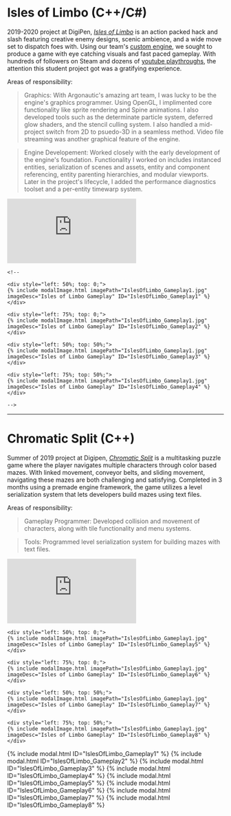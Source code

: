 # Isles of Limbo (C++/C#)

2019-2020 project at DigiPen, [_Isles of Limbo_](https://store.steampowered.com/app/1389260/Isles_of_Limbo/) is an action packed hack and slash featuring creative enemy designs, scenic ambience, and a wide move set to dispatch foes with. Using our team's [custom engine](), we sought to produce a game with eye catching visuals and fast paced gameplay. With hundreds of followers on Steam and dozens of [youtube playthroughs](https://www.youtube.com/results?search_query=isles+of+limbo), the attention this student project got was a gratifying experience.

Areas of responsibility:

> Graphics: With Argonautic's amazing art team, I was lucky to be the engine's graphics programmer. Using OpenGL, I implimented core functionality like sprite rendering and Spine animations. I also developed tools such as the determinate particle system, deferred glow shaders, and the stencil culling system. I also handled a mid-project switch from 2D to psuedo-3D in a seamless method. Video file streaming was another graphical feature of the engine.

> Engine Developement: Worked closely with the early development of the engine's foundation. Functionality I worked on includes instanced entities, serialization of scenes and assets, entity and component referencing, entity parenting hierarchies, and modular viewports. Later in the project's lifecycle, I added the performance diagnostics toolset and a per-entity timewarp system.

<div class="aspect-ratio">
    <iframe src="https://www.youtube.com/embed/qTxM9mSe6K4" 
        frameborder="0" 
        allowfullscreen>
    </iframe>
  
    <!--

    <div style="left: 50%; top: 0;">
    {% include modalImage.html imagePath="IslesOfLimbo_Gameplay1.jpg" imageDesc="Isles of Limbo Gameplay" ID="IslesOfLimbo_Gameplay1" %}
    </div>

    <div style="left: 75%; top: 0;">
    {% include modalImage.html imagePath="IslesOfLimbo_Gameplay1.jpg" imageDesc="Isles of Limbo Gameplay" ID="IslesOfLimbo_Gameplay2" %}
    </div>

    <div style="left: 50%; top: 50%;">
    {% include modalImage.html imagePath="IslesOfLimbo_Gameplay1.jpg" imageDesc="Isles of Limbo Gameplay" ID="IslesOfLimbo_Gameplay3" %}
    </div>

    <div style="left: 75%; top: 50%;">
    {% include modalImage.html imagePath="IslesOfLimbo_Gameplay1.jpg" imageDesc="Isles of Limbo Gameplay" ID="IslesOfLimbo_Gameplay4" %}
    </div>

    -->

</div>

<p></p>
<hr>

# Chromatic Split (C++)

Summer of 2019 project at Digipen, [_Chromatic Split_]() is a multitasking puzzle game where the player navigates multiple characters through color based mazes. With linked movement, conveyor belts, and sliding movement, navigating these mazes are both challenging and satisfying. Completed in 3 months using a premade engine framework, the game utilizes a level serialization system that lets developers build mazes using text files.

Areas of responsibility:

> Gameplay Programmer: Developed collision and movement of characters, along with tile functionality and menu systems.

> Tools: Programmed level serialization system for building mazes with text files.

<div class="aspect-ratio">
    <iframe src="https://www.youtube.com/embed/qTxM9mSe6K4" 
        frameborder="0" 
        allowfullscreen>
    </iframe>

    <div style="left: 50%; top: 0;">
    {% include modalImage.html imagePath="IslesOfLimbo_Gameplay1.jpg" imageDesc="Isles of Limbo Gameplay" ID="IslesOfLimbo_Gameplay5" %}
    </div>

    <div style="left: 75%; top: 0;">
    {% include modalImage.html imagePath="IslesOfLimbo_Gameplay1.jpg" imageDesc="Isles of Limbo Gameplay" ID="IslesOfLimbo_Gameplay6" %}
    </div>

    <div style="left: 50%; top: 50%;">
    {% include modalImage.html imagePath="IslesOfLimbo_Gameplay1.jpg" imageDesc="Isles of Limbo Gameplay" ID="IslesOfLimbo_Gameplay7" %}
    </div>

    <div style="left: 75%; top: 50%;">
    {% include modalImage.html imagePath="IslesOfLimbo_Gameplay1.jpg" imageDesc="Isles of Limbo Gameplay" ID="IslesOfLimbo_Gameplay8" %}
    </div>
</div>
<p></p>

{% include modal.html ID="IslesOfLimbo_Gameplay1" %}
{% include modal.html ID="IslesOfLimbo_Gameplay2" %}
{% include modal.html ID="IslesOfLimbo_Gameplay3" %}
{% include modal.html ID="IslesOfLimbo_Gameplay4" %}
{% include modal.html ID="IslesOfLimbo_Gameplay5" %}
{% include modal.html ID="IslesOfLimbo_Gameplay6" %}
{% include modal.html ID="IslesOfLimbo_Gameplay7" %}
{% include modal.html ID="IslesOfLimbo_Gameplay8" %}
